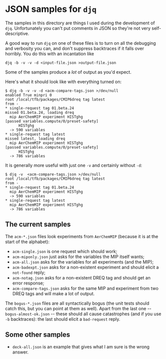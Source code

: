 <!-- (C) British Crown Copyright 2016, Met Office.
     See LICENSE.md in the top directory for license details. -->

# JSON samples for `djq`
The samples in this directory are things I used during the development
of `djq`.  Unfortunately you can't put comments in JSON so they're not
very self-descriptive.

A good way to run `djq` on one of these files is to turn on all the
debugging and verbosity you can, and don't suppress backtraces if it
falls over horribly.  You do this with an incantation like

```
djq -b -v -v -d <input-file.json >output-file.json
```

Some of the samples produce a *lot* of output as you'd expect.

Here's what it should look like with everything turned on:

```
$ djq -b -v -v -d <acm-compare-tags.json >/dev/null
enabled True minpri 0
root /local/tfb/packages/CMIP6dreq tag latest
from -
* single-request tag 01.beta.24
missed 01.beta.24, loading dreq
  mip AerChemMIP experiment HISTghg
[passed variables.compute/0/preset-safety]
      HISTghg
  -> 590 variables
* single-request tag latest
missed latest, loading dreq
  mip AerChemMIP experiment HISTghg
[passed variables.compute/0/preset-safety]
      HISTghg
  -> 786 variables
```

It is generally more useful with just one `-v` and certainly without
`-d`:

```
$ djq -v  <acm-compare-tags.json >/dev/null
root /local/tfb/packages/CMIP6dreq tag latest
from -
* single-request tag 01.beta.24
  mip AerChemMIP experiment HISTghg
  -> 590 variables
* single-request tag latest
  mip AerChemMIP experiment HISTghg
  -> 786 variables
```

## The current samples
The `acm-*.json` files look experiments from `AerChemMIP` (because it
is at the start of the alphabet):

* `acm-single.json` is one request which should work;
* `acm-miponly.json` just asks for the variables the MIP itself wants;
* `acm-all.json` asks for the variables for all experiments (and the
  MIP);
* `acm-badexpt.json` asks for a non-existent experiment and should
  elicit a `not-found` reply;
* `acm-notag.json` asks for a non-existent DREQ tag and should get an
  error response;
* `acm-compare-tags.json` asks for the same MIP and experiment from
  two DREQ tags and will make a lot of output.

The `bogus-*.json` files are all syntactically bogus (the unit tests
should catch this, but you can point at them as well).  Apart from the
last one -- `bogus-almost-ok.json` -- these should all cause
catastrophes (and if you use `-b` backtraces): the last should elicit
a `bad-request` reply.

## Some other samples
* `deck-all.json` is an example that gives what I am sure is the wrong
  answer.